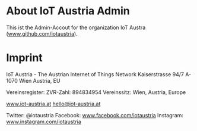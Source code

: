 # About IoT Austria Admin

This ist the Admin-Accout for the organization IoT Austra (www.github.com/iotaustria).

# Imprint

IoT Austria - The Austrian Internet of Things Network
Kaiserstrasse 94/7
A-1070 Wien
Austria, EU

Vereinsregister: ZVR-Zahl: 894834954
Vereinssitz: Wien, Austria, Europe

www.iot-austria.at
hello@iot-austria.at

Twitter: @iotaustria
Facebook: www.facebook.com/iotaustria
Instagram: www.instagram.com/iotaustria

